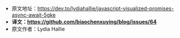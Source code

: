 - 原文地址：https://dev.to/lydiahallie/javascript-visualized-promises-async-await-5gke
- **译文：https://github.com/biaochenxuying/blog/issues/64**
- 原文作者：Lydia Hallie

